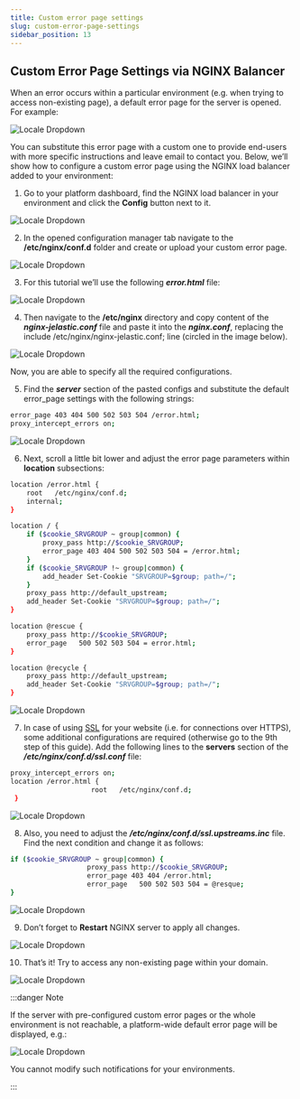```yaml
---
title: Custom error page settings
slug: custom-error-page-settings
sidebar_position: 13
---
```


## Custom Error Page Settings via NGINX Balancer

When an error occurs within a particular environment (e.g. when trying to access non-existing page), a default error page for the server is opened. For example:

<div style={{
    display:'flex',
    justifyContent: 'center',
    margin: '0 0 1rem 0'
}}>

![Locale Dropdown](./img/CustomErrorPageSettings/01-tomcat-default-error-page.png)

</div>

You can substitute this error page with a custom one to provide end-users with more specific instructions and leave email to contact you. Below, we’ll show how to configure a custom error page using the NGINX load balancer added to your environment:

1. Go to your platform dashboard, find the NGINX load balancer in your environment and click the **Config** button next to it.

<div style={{
    display:'flex',
    justifyContent: 'center',
    margin: '0 0 1rem 0'
}}>

![Locale Dropdown](./img/CustomErrorPageSettings/02-nginx-balancer-config-button.png)

</div>

2. In the opened configuration manager tab navigate to the **/etc/nginx/conf.d** folder and create or upload your custom error page.

<div style={{
    display:'flex',
    justifyContent: 'center',
    margin: '0 0 1rem 0'
}}>

![Locale Dropdown](./img/CustomErrorPageSettings/03-create-custom-error-page.png)

</div>

3. For this tutorial we’ll use the following **_error.html_** file:

<div style={{
    display:'flex',
    justifyContent: 'center',
    margin: '0 0 1rem 0'
}}>

![Locale Dropdown](./img/CustomErrorPageSettings/04-example-error-page.png)

</div>

4. Then navigate to the **/etc/nginx** directory and copy content of the **_nginx-jelastic.conf_** file and paste it into the **_nginx.conf_**, replacing the include /etc/nginx/nginx-jelastic.conf; line (circled in the image below).

<div style={{
    display:'flex',
    justifyContent: 'center',
    margin: '0 0 1rem 0'
}}>

![Locale Dropdown](./img/CustomErrorPageSettings/05-edit-nginx-conf-file.png)

</div>

Now, you are able to specify all the required configurations.

5. Find the **_server_** section of the pasted configs and substitute the default error_page settings with the following strings:

```bash
error_page 403 404 500 502 503 504 /error.html;
proxy_intercept_errors on;
```

<div style={{
    display:'flex',
    justifyContent: 'center',
    margin: '0 0 1rem 0'
}}>

![Locale Dropdown](./img/CustomErrorPageSettings/06-error-page-configurations.png)

</div>

6. Next, scroll a little bit lower and adjust the error page parameters within **location** subsections:

```bash
location /error.html {
    root   /etc/nginx/conf.d;
    internal;
}

location / {
    if ($cookie_SRVGROUP ~ group|common) {
        proxy_pass http://$cookie_SRVGROUP;
        error_page 403 404 500 502 503 504 = /error.html;
    }
    if ($cookie_SRVGROUP !~ group|common) {
        add_header Set-Cookie "SRVGROUP=$group; path=/";
    }
    proxy_pass http://default_upstream;
    add_header Set-Cookie "SRVGROUP=$group; path=/";
}

location @rescue {
    proxy_pass http://$cookie_SRVGROUP;
    error_page   500 502 503 504 = error.html;
}

location @recycle {
    proxy_pass http://default_upstream;
    add_header Set-Cookie "SRVGROUP=$group; path=/";
}
```

<div style={{
    display:'flex',
    justifyContent: 'center',
    margin: '0 0 1rem 0'
}}>

![Locale Dropdown](./img/CustomErrorPageSettings/07-error-page-location-settings.png)

</div>

7. In case of using [SSL](/docs/application-setting/ssl/secure-sockets-layer) for your website (i.e. for connections over HTTPS), some additional configurations are required (otherwise go to the 9th step of this guide). Add the following lines to the **servers** section of the **_/etc/nginx/conf.d/ssl.conf_** file:

```bash
proxy_intercept_errors on;
location /error.html {
                    root   /etc/nginx/conf.d;
 }
```

<div style={{
    display:'flex',
    justifyContent: 'center',
    margin: '0 0 1rem 0'
}}>

![Locale Dropdown](./img/CustomErrorPageSettings/08-configure-ssl-conf-file.png)

</div>

8. Also, you need to adjust the **_/etc/nginx/conf.d/ssl.upstreams.inc_** file. Find the next condition and change it as follows:

```bash
if ($cookie_SRVGROUP ~ group|common) {
                   proxy_pass http://$cookie_SRVGROUP;
                   error_page 403 404 /error.html;
                   error_page   500 502 503 504 = @resque;
}
```

<div style={{
    display:'flex',
    justifyContent: 'center',
    margin: '0 0 1rem 0'
}}>

![Locale Dropdown](./img/CustomErrorPageSettings/09-adjust-ssl-upstreams-file.png)

</div>

9. Don’t forget to **Restart** NGINX server to apply all changes.

<div style={{
    display:'flex',
    justifyContent: 'center',
    margin: '0 0 1rem 0'
}}>

![Locale Dropdown](./img/CustomErrorPageSettings/10-restart-nginx-balancer-nodes.png)

</div>

10. That’s it! Try to access any non-existing page within your domain.

<div style={{
    display:'flex',
    justifyContent: 'center',
    margin: '0 0 1rem 0'
}}>

![Locale Dropdown](./img/CustomErrorPageSettings/11-custom-error-page.png)

</div>

:::danger Note

If the server with pre-configured custom error pages or the whole environment is not reachable, a platform-wide default error page will be displayed, e.g.:

<div style={{
    display:'flex',
    justifyContent: 'center',
    margin: '0 0 1rem 0'
}}>

![Locale Dropdown](./img/CustomErrorPageSettings/12-paas-default-error-page.png)

</div>

You cannot modify such notifications for your environments.

:::
